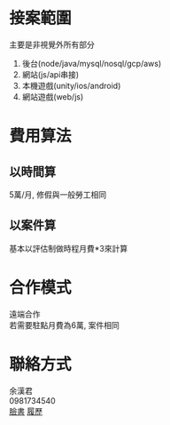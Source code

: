 # 接案範圍
主要是非視覺外所有部分

1. 後台(node/java/mysql/nosql/gcp/aws)
1. 網站(js/api串接)
1. 本機遊戲(unity/ios/android)
1. 網站遊戲(web/js)

# 費用算法

## 以時間算
5萬/月, 修假與一般勞工相同

## 以案件算
基本以評估制做時程月費*3來計算

# 合作模式
遠端合作  
若需要駐點月費為6萬, 案件相同

# 聯絡方式
余漢君  
0981734540  
[臉書](https://www.facebook.com/)
[履歷](resume.md)
